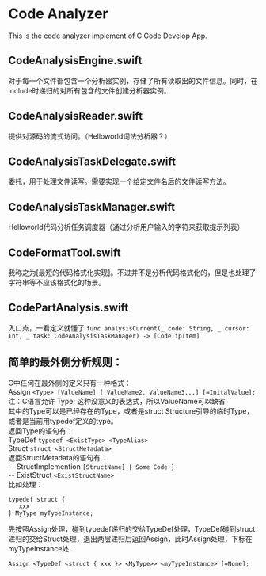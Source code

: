 # Code Analyzer
This is the code analyzer implement of C Code Develop App.

## CodeAnalysisEngine.swift
对于每一个文件都包含一个分析器实例，存储了所有读取出的文件信息。同时，在include时递归的对所有包含的文件创建分析器实例。  

## CodeAnalysisReader.swift
提供对源码的流式访问。（Helloworld词法分析器？）

## CodeAnalysisTaskDelegate.swift
委托，用于处理文件读写。需要实现一个给定文件名后的文件读写方法。

## CodeAnalysisTaskManager.swift
Helloworld代码分析任务调度器（通过分析用户输入的字符来获取提示列表）

## CodeFormatTool.swift
我称之为[最短的代码格式化实现]。不过并不是分析代码格式化的，但是也处理了字符串等不应该格式化的场景。

## CodePartAnalysis.swift
入口点，一看定义就懂了
`func analysisCurrent(_ code: String, _ cursor: Int, _ task: CodeAnalysisTaskManager) -> [CodeTipItem]`

## 简单的最外侧分析规则：
C中任何在最外侧的定义只有一种格式：  
Assign `<Type> [ValueName] [,ValueName2, ValueName3...] [=InitalValue];`  
注：C语言允许 Type; 这种没意义的表达式，所以ValueName可以缺省  
其中的Type可以是已经存在的Type，或者是struct Structure引导的临时Type，或者是当前用typedef定义的type。  
返回Type的语句有：  
TypeDef `typedef <ExistType> <TypeAlias>`  
Struct `struct <StructMetadata>`  
  返回StructMetadata的语句有：  
  -- StructImplemention `[StructName] { Some Code }`  
  -- ExistStruct `<ExistStructName>`  
比如处理：  
```
typedef struct {
   xxx
} MyType myTypeInstance;
```
先按照Assign处理，碰到typedef递归的交给TypeDef处理，TypeDef碰到struct递归的交给Struct处理，退出两层递归后返回Assign，此时Assign处理<ValueName>，下标在myTypeInstance处...  
```
Assign <TypeDef <struct { xxx }> <MyType>> <myTypeInstance> [=None];
```
